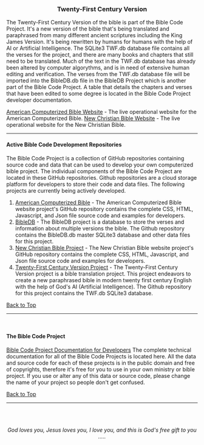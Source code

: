 <a id="top"></a>
<h3 align="center">Twenty-First Century Version</h3>

The Twenty-First Century Version of the bible is part of the Bible Code Project. It's a new version of the bible that's being translated and paraphrased from many different ancient scriptures including the King James Version. It's being rewritten by humans for humans with the help of AI or Artificial Intelligence. The SQLite3 TWF.db database file contains all the verses for the project, and there are many books and chapters that still need to be translated. Much of the text in the TWF.db database has already been altered by computer algorythms, and is in need of extensive human editing and verification. The verses from the TWF.db database file will be imported into the BibleDB.db file in the BibleDB Project which is another part of the Bible Code Project. A table that details the chapters and verses that have been edited to some degree is located in the Bible Code Project developer documentation.

[American Computerized Bible Website](https://acbible.com) - The live operational website for the American Computerized Bible.
[New Christian Bible Website](https://acb-bible.github.io/NCB/) - The live operational website for the New Christian Bible.

---

#### Active Bible Code Development Repositories

The Bible Code Project is a collection of GitHub repositories containing source code and data that can be used to develop your own computerized bible project. The individual components of the Bible Code Project are located in these GitHub repositories. Github repositories are a cloud storage platform for developers to store their code and data files. The following projects are currently being actively developed.

1. [American Computerized Bible](https://github.com/ACB-Bible/Bible-Code/blob/main/ACB/ACB.md/) - The American Computerized Bible website project's GitHub repository contains the complete CSS, HTML, Javascript, and Json file source code and examples for developers.
2. [BibleDB](https://github.com/ACB-Bible/BibleDB/) - The BibleDB project is a database to store the verses and information about multiple versions the bible. The Github repository contains the BibleDB.db master SQLite3 database and other data files for this project.
3. [New Christian Bible Project](https://github.com/ACB-Bible/NCB/) - The New Christian Bible website project's GitHub repository contains the complete CSS, HTML, Javascript, and Json file source code and examples for developers.
4. [Twenty-First Century Version Project](https://github.com/ACB-Bible/TWF/) - The Twenty-First Century Version project is a bible translation project. This project endeavors to create a new paraphrased bible in modern twenty first century English with the help of God's AI (Artificial Intelligence). The Github repository for this project contains the TWF.db SQLite3 database.

[Back to Top](#top)

---

<br>
   
#### The Bible Code Project

[Bible Code Project Documentation for Developers](https://github.com/ACB-Bible/Bible-Code/)
The complete technical documentation for all of the Bible Code Projects is located here. All the data and source code for each of these projects is in the public domain and free of copyrights, therefore it's free for you to use in your own ministry or bible project. If you use or alter any of this data or source code, please change the name of your project so people don't get confused.

[Back to Top](#top)

---

<br><br>
<p align="center">
    <p align="center">
    <em>God loves you, Jesus loves you, I love you, and this is God's free gift to you .....</em>
</p>    
</p>